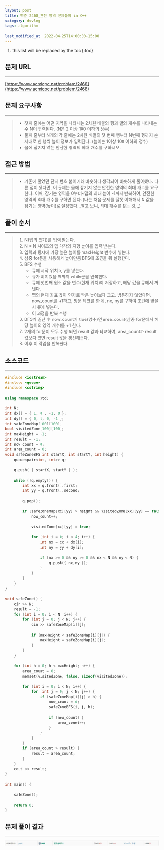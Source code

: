 ```yaml
---
layout: post
title: 백준 2468_안전 영역 문제풀이 in C++
category: devlog
tags: algorithm

last_modified_at: 2022-04-25T14:00:00-15:00
---
```


1. this list will be replaced by the toc
{:toc}

## 문제 URL
---
[https://www.acmicpc.net/problem/2468](https://www.acmicpc.net/problem/2468)

## 문제 요구사항
---
> + 첫째 줄에는 어떤 지역을 나타내는 2차원 배열의 행과 열의 개수를 나타내는 수 N이 입력된다. (N은 2 이상 100 이하의 정수)
> + 둘째 줄부터 N개의 각 줄에는 2차원 배열의 첫 번째 행부터 N번째 행까지 순서대로 한 행씩 높이 정보가 입력된다. (높이는 1이상 100 이하의 정수)
> + 물에 잠기지 않는 안전한 영역의 최대 개수를 구하시오.

## 접근 방법
---
> + 기존에 풀었던 단지 번호 붙이기와 비슷하다 생각되어 비슷하게 풀이했다. 다른 점이 있다면, 이 문제는 물에 잠기지 않는 안전한 영역의 최대 개수를 요구한다. 이때, 잠기는 영역을 0부터~맵의 최대 높이 -1까지 반복하여, 안전한 영역의 최대 개수를 구하면 된다. (나는 처음 문제를 잘못 이해해서 N 값을 잠기는 영역(높이)로 설정했다...알고 보니, 최대 개수를 찾는 것,,,)

## 풀이 순서
---
> 1. N(맵의 크기)를 입력 받는다.
> 2. N * N 사이즈의 맵 각각의 지형 높이를 입력 받는다.
> 3. 입력과 동시에 가장 높은 높이를 maxHeight 변수에 넣는다.
> 4. 삼중 for문을 사용해서 높이만큼 BFS에 조건을 줘 실행한다.
> 5. BFS 수행
>     + 큐에 시작 위치 x, y를 넣는다.
>     + 큐가 비어있을 때까지 while문을 반복한다.
>     + 큐에 첫번째 원소 값을 변수(현재 위치)에 저장하고, 해당 값을 큐에서 꺼낸다.
>     + 맵의 현재 좌표 값이 인자로 받은 높이보다 크고, 방문하지 않았다면, now_count를 +1하고, 방문 체크를 한 뒤, nx, ny를 구하여 조건에 맞을 시 큐에 넣는다. 
>     + 이 과정을 반복 수행
> 6. BFS가 끝난 후 now_count가 true(양수)면 area_count(삼중 for문에서 해당 높이의 영역 개수)를 +1 한다. 
> 7. 2개의 for문이 모두 수행 되면 result 값과 비교하여, area_count가 result 값보다 크면 result 값을 갱신해준다.
> 8. 이후 이 작업을 반복한다.


## 소스코드
---
~~~c++
#include <iostream>
#include <queue>
#include <cstring>

using namespace std;

int N;
int dx[] = { 1, 0 , -1, 0 };
int dy[] = { 0, 1, 0, -1 };
int safeZoneMap[100][100];
bool visitedZone[100][100];
int maxHeight = -1;
int result = -1;
int now_count = 0;
int area_count = 0;
void safeZoneBFS(int startX, int startY, int height) {
	queue<pair<int, int>> q;

	q.push( { startX, startY } );

	while (!q.empty()) {
		int xx = q.front().first;
		int yy = q.front().second;

		q.pop();

		if (safeZoneMap[xx][yy] > height && visitedZone[xx][yy] == false) {
			now_count++;
			
			visitedZone[xx][yy] = true;

			for (int i = 0; i < 4; i++) {
				int nx = xx + dx[i];
				int ny = yy + dy[i];

				if (nx >= 0 && ny >= 0 && nx < N && ny < N) {
					q.push({ nx,ny });
				}
			}
		}
	}
}

void safeZone() {
	cin >> N;
	result = -1;
	for (int i = 0; i < N; i++) {
		for (int j = 0; j < N; j++) {
			cin >> safeZoneMap[i][j];

			if (maxHeight < safeZoneMap[i][j]) {
				maxHeight = safeZoneMap[i][j];
			}
		}
	}

	for (int h = 0; h < maxHeight; h++) {
		area_count = 0;
		memset(visitedZone, false, sizeof(visitedZone));

		for (int i = 0; i < N; i++) {
			for (int j = 0; j < N; j++) {
				if (safeZoneMap[i][j] > h) {
					now_count = 0;
					safeZoneBFS(i, j, h);

					if (now_count) {
						area_count++;
					}
				}
			}
		}
		if (area_count > result) {
			result = area_count;
		}
	}
	cout << result;
}

int main() {

	safeZone();

	return 0;
}
~~~

## 문제 풀이 결과
---
<img src="/assets/img/post-img/algorithm/2022-04-25-boj-2468-safeZone/result.jpg">